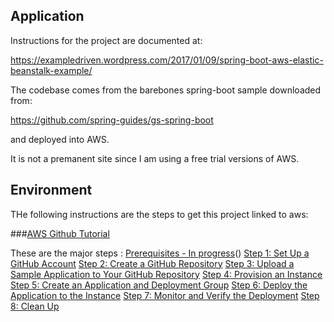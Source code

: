 ## Application
Instructions for the project are documented at:

https://exampledriven.wordpress.com/2017/01/09/spring-boot-aws-elastic-beanstalk-example/

The codebase comes from the barebones spring-boot sample downloaded from:

https://github.com/spring-guides/gs-spring-boot

and deployed into AWS. 

It is not a premanent site since I am using a free trial versions of AWS.

## Environment

THe following instructions are the steps to get this project linked to aws:

###[AWS Github Tutorial](http://docs.aws.amazon.com/codedeploy/latest/userguide/tutorials-github.html)

These are the major steps :
[Prerequisites - In progress](http://docs.aws.amazon.com/codedeploy/latest/userguide/tutorials-github-prerequisites.html)()
[Step 1: Set Up a GitHub Account](http://docs.aws.amazon.com/codedeploy/latest/userguide/tutorials-github-create-github-account.html)
[Step 2: Create a GitHub Repository]()
[Step 3: Upload a Sample Application to Your GitHub Repository]()
[Step 4: Provision an Instance]()
[Step 5: Create an Application and Deployment Group]()
[Step 6: Deploy the Application to the Instance]()
[Step 7: Monitor and Verify the Deployment]()
[Step 8: Clean Up]()


